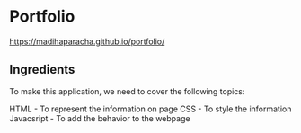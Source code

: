# Portfolio
https://madihaparacha.github.io/portfolio/

## Ingredients
To make this application, we need to cover the following topics:

HTML - To represent the information on page
CSS - To style the information
Javacsript - To add the behavior to the webpage
